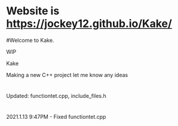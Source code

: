 # Website is https://jockey12.github.io/Kake/ #

#Welcome to Kake.

WIP


Kake

Making a new C++ project let me know any ideas
# 
Updated: functiontet.cpp, include_files.h
#
2021.1.13 9:47PM - Fixed functiontet.cpp


